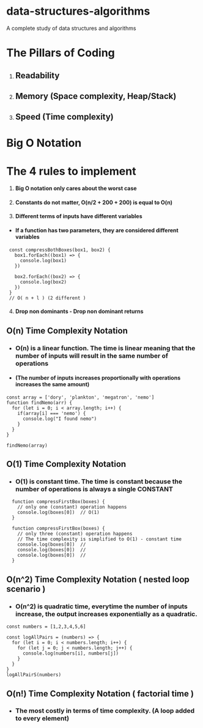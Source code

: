# data-structures-algorithms
A complete study of data structures and algorithms
# The Pillars of Coding
1. ## Readability
2. ## Memory (Space complexity, Heap/Stack)
3. ## Speed (Time complexity)

# Big O Notation
# The 4 rules to implement
1. #### Big O notation only cares about the worst case
2. #### Constants do not matter, O(n/2 + 200 + 200) is equal to O(n)
3. #### Different terms of inputs have different variables
  - #### If a function has two parameters, they are considered different variables
   ````
    const compressBothBoxes(box1, box2) {
      box1.forEach((box1) => {
        console.log(box1)
      })

      box2.forEach((box2) => {
        console.log(box2)
      })
    }
    // O( n + l ) (2 different )
  ````
4. #### Drop non dominants - Drop non dominant returns



## O(n) Time Complexity Notation
- ### O(n) is a linear function. The time is linear meaning that the number of inputs will result in the same number of operations
- #### (The number of inputs increases proportionally with operations increases the same amount)
````
const array = ['dory', 'plankton', 'megatron', 'nemo']
function findNemo(arr) {
  for (let i = 0; i < array.length; i++) {
    if(array[i] === 'nemo') {
      console.log("I found nemo")
    }
  }
}

findNemo(array)
````

## O(1) Time Complexity Notation
- ### O(1) is constant time. The time is constant because the number of operations is always a single CONSTANT
````
  function compressFirstBox(boxes) {
    // only one (constant) operation happens
    console.log(boxes[0])  // O(1)
  }

  function compressFirstBox(boxes) {
    // only three (constant) operation happens
    // The time complexity is simplified to O(1) - constant time
    console.log(boxes[0])  // 
    console.log(boxes[0])  // 
    console.log(boxes[0])  // 
  }
````

## O(n^2) Time Complexity Notation ( nested loop scenario )
- ### O(n^2) is quadratic time, everytime the number of inputs increase, the output increases exponentially as a quadratic.
````
const numbers = [1,2,3,4,5,6]

const logAllPairs = (numbers) => {
  for (let i = 0; i < numbers.length; i++) {
    for (let j = 0; j < numbers.length; j++) {
      console.log(numbers[i], numbers[j])
    }
  }
}
logAllPairS(numbers)
````

## O(n!) Time Complexity Notation ( factorial time )
- ### The most costly in terms of time complexity. (A loop added to every element)


## 